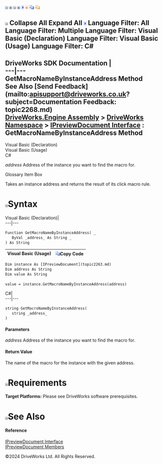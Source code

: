 ![](dotnetimages/collapse.gif) ![](dotnetimages/expand.gif) ![](dotnetimages/collapse.gif) ![](dotnetimages/expand.gif) ![](dotnetimages/drpdown.gif) ![](dotnetimages/drpdown_orange.gif) ![](dotnetimages/copycode.gif) ![](dotnetimages/copycodeHighlight.gif)

![](dotnetimages/collapse.gif) Collapse All Expand All ![](dotnetimages/drpdown.gif) Language Filter: All  Language Filter: Multiple  Language Filter: Visual Basic (Declaration) Language Filter: Visual Basic (Usage) Language Filter: C#  
---  
DriveWorks SDK Documentation  |   
---|---  
GetMacroNameByInstanceAddress Method   
See Also [Send Feedback](mailto:apisupport@driveworks.co.uk?subject=Documentation Feedback: topic2268.md)  
[DriveWorks.Engine Assembly](topic2156.md) > [DriveWorks Namespace](topic2159.md) > [IPreviewDocument Interface](topic2263.md) : GetMacroNameByInstanceAddress Method  
---  
  
Visual Basic (Declaration)    
Visual Basic (Usage)    
C# 

_address_
    Address of the instance you want to find the macro for.

Glossary Item Box

Takes an instance address and returns the result of its click macro rule. 

# ![](dotnetimages/collapse.gif)Syntax

Visual Basic (Declaration)|   
---|---  
      
    
    Function GetMacroNameByInstanceAddress( _
       ByVal _address_ As String _
    ) As String  
  
Visual Basic (Usage)| ![](dotnetimages/copycode.gif)Copy Code  
---|---  
      
    
    Dim instance As [IPreviewDocument](topic2263.md)
    Dim address As String
    Dim value As String
     
    value = instance.GetMacroNameByInstanceAddress(address)  
  
C#|   
---|---  
      
    
    string GetMacroNameByInstanceAddress( 
       string _address_
    )  
  
#### Parameters

 _address_
    Address of the instance you want to find the macro for.

#### Return Value

The name of the macro for the instance with the given address.

# ![](dotnetimages/collapse.gif)Requirements

**Target Platforms:** Please see DriveWorks software prerequisites.

# ![](dotnetimages/collapse.gif)See Also

#### Reference

[IPreviewDocument Interface](topic2263.md)   
[IPreviewDocument Members](topic2264.md)

©2024 DriveWorks Ltd. All Rights Reserved.
